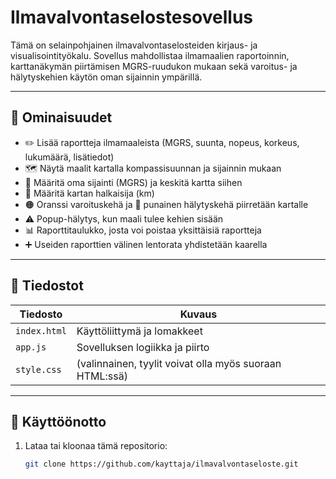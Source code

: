 # Ilmavalvontaselostesovellus

Tämä on selainpohjainen ilmavalvontaselosteiden kirjaus- ja visualisointityökalu. Sovellus mahdollistaa ilmamaalien raportoinnin, karttanäkymän piirtämisen MGRS-ruudukon mukaan sekä varoitus- ja hälytyskehien käytön oman sijainnin ympärillä.

---

## 🔧 Ominaisuudet

- ✏️ Lisää raportteja ilmamaaleista (MGRS, suunta, nopeus, korkeus, lukumäärä, lisätiedot)
- 🗺️ Näytä maalit kartalla kompassisuunnan ja sijainnin mukaan
- 🧭 Määritä oma sijainti (MGRS) ja keskitä kartta siihen
- 📏 Määritä kartan halkaisija (km)
- 🟠 Oranssi varoituskehä ja 🔴 punainen hälytyskehä piirretään kartalle
- ⚠️ Popup-hälytys, kun maali tulee kehien sisään
- 📊 Raporttitaulukko, josta voi poistaa yksittäisiä raportteja
- ➕ Useiden raporttien välinen lentorata yhdistetään kaarella

---

## 📁 Tiedostot

| Tiedosto       | Kuvaus                            |
|----------------|-----------------------------------|
| `index.html`   | Käyttöliittymä ja lomakkeet       |
| `app.js`       | Sovelluksen logiikka ja piirto    |
| `style.css`    | (valinnainen, tyylit voivat olla myös suoraan HTML:ssä) |

---

## 🚀 Käyttöönotto

1. Lataa tai kloonaa tämä repositorio:
   ```bash
   git clone https://github.com/kayttaja/ilmavalvontaseloste.git
